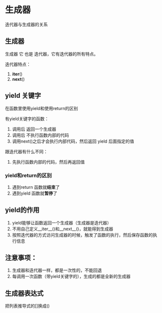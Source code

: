# 生成器

迭代器与生成器的关系

## 生成器
生成器 它 也是 迭代器，它有迭代器的所有特点。

迭代器特点：
1. __iter__()
2. __next__()



## yield 关键字

在函数里使用yield和使用return的区别

有yield关键字的函数：
1. 调用后 返回一个生成器
2. 调用后 不执行函数内部的代码
3. 调用next()之后才会执行内部代码，然后返回 yield 后面指定的值

跟迭代器有什么不同：
1. 先执行函数内部的代码，然后再返回值


###  yield和return的区别

1. 遇到return  函数就**结束**了
2. 遇到yield  函数就**暂停**了

## yield的作用
1. yield能够让函数返回一个生成器（生成器是迭代器）
2. 不用自己定义__iter__()和__next__()，就能得到生成器
3. 按照迭代器的方式访问生成器的时候，触发了函数的执行，然后保存函数的执行信息

## 注意事项：
1. 生成器和迭代器一样，都是一次性的，不能回退
2. 每调用一次函数（带yield关键字的），生成的都是全新的生成器

## 生成器表达式

把列表推导式的[]换成()



